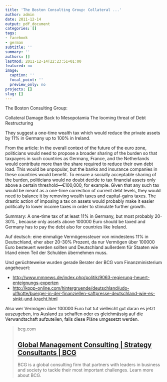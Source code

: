 ```yaml
---
title: 'The Boston Consulting Group: Collateral ...'
author: admin
date: 2011-12-14
output: pdf_document
categories: []
tags:
- facebook
- german
subtitle: ''
summary: ''
authors: []
lastmod: 2011-12-14T22:23:51+01:00
featured: no
image:
  caption: ''
  focal_point: ''
  preview_only: no
projects: []
slug: []
---
```

The Boston Consulting Group:

Collateral Damage
Back to Mesopotamia
The looming threat of Debt Restructuring

They suggest a one-time wealth tax which would reduce the private assets by 11% in Germany up to 100% in Ireland. 

From the article:
In the overall context of the future of the euro zone, politicians would need to propose a broader sharing of the burden so that taxpayers in such countries as Germany, France, and the Netherlands would contribute more than the share required to reduce their own debt load. This would be unpopular, but the banks and insurance companies in these countries would benefit. To ensure a socially acceptable sharing of the burden, politicians would no doubt decide to tax financial assets only above a certain threshold—€100,000, for example. Given that any such tax would be meant as a one-time correction of current debt levels, they would need to balance it by removing wealth taxes and capital-gains taxes. The drastic action of imposing a tax on assets would probably make it easier politically to lower income taxes in order to stimulate further growth.

Summary: A one-time tax of at least 11% in Germany, but most probably 20-30% , because only assets above 100000 Euro should be taxed and Germany has to pay the debt also for countries like Ireland.

Auf deutsch: eine einmalige Vermögenssteuer von mindestens 11% in Deutschland, eher aber 20-30% Prozent, da nur Vermögen über 100000 Euro besteuert werden sollten und Deutschland außerdem für Staaten wie Irland einen Teil der Schulden übernehmen muss. 

Und gerüchteweise wurden gerade Berater der BCG vom Finanzministerium angeheuert:

- http://www.mmnews.de/index.php/politik/9063-regierung-heuert-enteignungs-experten
- http://kopp-online.com/hintergruende/deutschland/udo-ulfkotte/buerger-in-der-finanziellen-saftpresse-deutschland-wie-es-sinkt-und-kracht.html

Also wer Vermögen über 100000 Euro hat tut vielleicht gut daran es jetzt auszugeben, ins Ausland zu schaffen oder es gleichmässig auf die Verwandtschaft aufzuteilen, falls diese Pläne umgesetzt werden. 
> bcg.com
> ## [Global Management Consulting | Strategy Consultants | BCG](http://www.bcg.de/documents/file87307.pdf)
>
>BCG is a global consulting firm that partners with leaders in business and society to tackle their most important challenges. Learn more about BCG.

